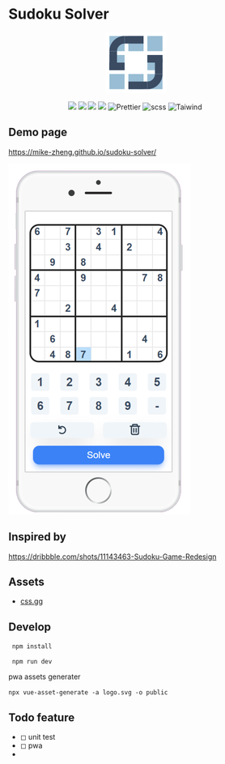 # Sudoku Solver

<p align="center">
  <a href="https://mike-zheng.github.io/sudoku-solver" target="_blank" rel="noopener noreferrer">
    <p align="center"><img width="120" src="./public/apple-touch-icon-120x120.png" alt="sudoku-solver"></p>
  </a>
</p>




<p align="center">  
    <img src="https://img.shields.io/badge/-Vue3-34495e?logo=vue.j" />
    <img src="https://img.shields.io/badge/-Vite2.7-646cff?logo=vite&logoColor=white" />
    <img src="https://img.shields.io/badge/-TypeScript-blue?logo=typescript&logoColor=white" />
    <img src="https://img.shields.io/badge/-ESLint-4b32c3?logo=eslint&logoColor=white" />
    <img src="https://img.shields.io/badge/-Prettier-ef9421?logo=Prettier&logoColor=white" alt="Prettier">
    <img src="https://img.shields.io/badge/-Scss-1D365D?logo=sass&logoColor=white" alt="scss">
    <img src="https://img.shields.io/badge/-Tailwind%20CSS-06B6D4?logo=Tailwind%20CSS&logoColor=white" alt="Taiwind">
    <img src="" alt="">
<p>    

## Demo page

https://mike-zheng.github.io/sudoku-solver/



![](public/app.png)

## Inspired by

https://dribbble.com/shots/11143463-Sudoku-Game-Redesign
    



## Assets

- [css.gg](https://github.com/astrit/css.gg)


## Develop

```
 npm install
```

```
 npm run dev
```

pwa assets generater

```
npx vue-asset-generate -a logo.svg -o public 
```
## Todo feature

* ◻ unit test
* ◻ pwa
* 
